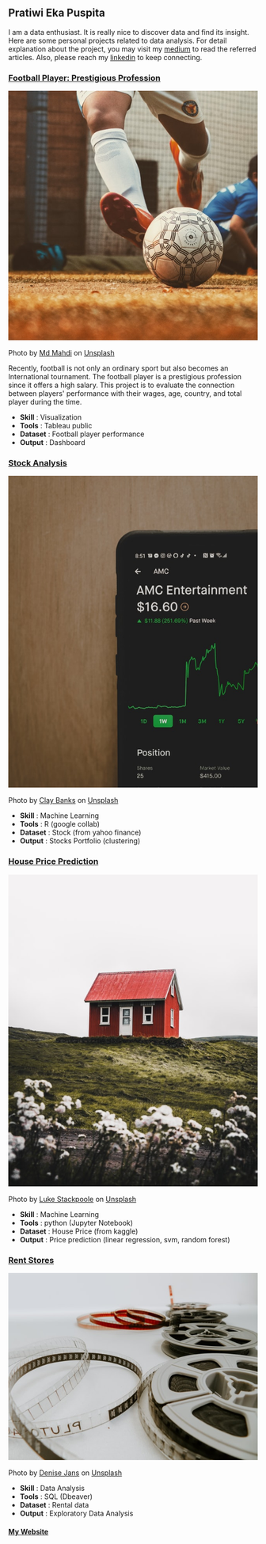 ## Pratiwi Eka Puspita

I am a data enthusiast. It is really nice to discover data and find its insight. Here are some personal projects related to data analysis. For detail explanation about the project, you may visit my [medium](https://medium.com/@namakutiwik) to read the referred articles. Also, please reach my [linkedin](https://www.linkedin.com/in/pratiwi-eka-puspita/) to keep connecting.

### [Football Player: Prestigious Profession](https://github.com/namakutiwik/Tableau/blob/main/DatVis-Tableau.jpg)
![alt text](md-mahdi-lQpFRPrepQ8-unsplash.jpg)

Photo by <a href="https://unsplash.com/@mahdi17?utm_source=unsplash&utm_medium=referral&utm_content=creditCopyText">Md Mahdi</a> on <a href="https://unsplash.com/s/photos/football?utm_source=unsplash&utm_medium=referral&utm_content=creditCopyText">Unsplash</a>

Recently, football is not only an ordinary sport but also becomes an International tournament. The football player is a prestigious profession since it offers a high salary. This project is to evaluate the connection between players' performance with their wages, age, country, and total player during the time.

* **Skill**     : Visualization
* **Tools**     : Tableau public
* **Dataset**   : Football player performance
* **Output**    : Dashboard

### [Stock Analysis](https://github.com/namakutiwik/Stocks-with-R/blob/main/Stocks_in_R.ipynb)
![alt text](clay-banks-TuVChJ1P0IY-unsplash.jpg)

Photo by <a href="https://unsplash.com/@claybanks?utm_source=unsplash&utm_medium=referral&utm_content=creditCopyText">Clay Banks</a> on <a href="https://unsplash.com/s/photos/stock-market?utm_source=unsplash&utm_medium=referral&utm_content=creditCopyText">Unsplash</a>
  
* **Skill**     : Machine Learning
* **Tools**     : R (google collab)
* **Dataset**   : Stock (from yahoo finance)
* **Output**    : Stocks Portfolio (clustering)

### [House Price Prediction](https://github.com/namakutiwik/house-price-prediction/blob/master/HousePricePrediction3.ipynb)
![alt text](luke-stackpoole-eWqOgJ-lfiI-unsplash.jpg)

Photo by <a href="https://unsplash.com/@withluke?utm_source=unsplash&utm_medium=referral&utm_content=creditCopyText">Luke Stackpoole</a> on <a href="https://unsplash.com/s/photos/house?utm_source=unsplash&utm_medium=referral&utm_content=creditCopyText">Unsplash</a>
  
* **Skill**     : Machine Learning
* **Tools**     : python (Jupyter Notebook)
* **Dataset**   : House Price (from kaggle)
* **Output**    : Price prediction (linear regression, svm, random forest)

### [Rent Stores](https://github.com/namakutiwik/Dbeaver/blob/master/PracticeCase1.sql)
![alt text](denise-jans-Lq6rcifGjOU-unsplash.jpg)

Photo by <a href="https://unsplash.com/@dmjdenise?utm_source=unsplash&utm_medium=referral&utm_content=creditCopyText">Denise Jans</a> on <a href="https://unsplash.com/s/photos/film?utm_source=unsplash&utm_medium=referral&utm_content=creditCopyText">Unsplash</a>
  
* **Skill**     : Data Analysis
* **Tools**     : SQL (Dbeaver)
* **Dataset**   : Rental data
* **Output**    : Exploratory Data Analysis

#### [My Website](https://namakutiwik.github.io/Portfolio/)

